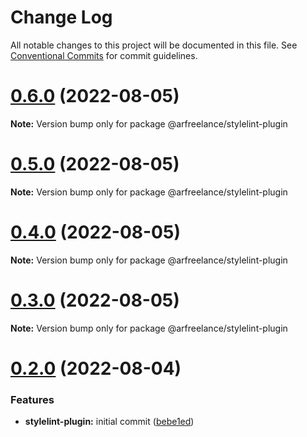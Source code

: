 # Change Log

All notable changes to this project will be documented in this file.
See [Conventional Commits](https://conventionalcommits.org) for commit guidelines.

# [0.6.0](https://github.com/conobanegas/arfreelance/compare/v0.5.0...v0.6.0) (2022-08-05)

**Note:** Version bump only for package @arfreelance/stylelint-plugin

# [0.5.0](https://github.com/conobanegas/arfreelance/compare/v0.4.0...v0.5.0) (2022-08-05)

**Note:** Version bump only for package @arfreelance/stylelint-plugin

# [0.4.0](https://github.com/conobanegas/arfreelance/compare/v0.3.0...v0.4.0) (2022-08-05)

**Note:** Version bump only for package @arfreelance/stylelint-plugin

# [0.3.0](https://github.com/conobanegas/arfreelance/compare/v0.2.0...v0.3.0) (2022-08-05)

**Note:** Version bump only for package @arfreelance/stylelint-plugin

# [0.2.0](https://github.com/conobanegas/arfreelance/compare/v0.1.0...v0.2.0) (2022-08-04)

### Features

-   **stylelint-plugin:** initial commit ([bebe1ed](https://github.com/conobanegas/arfreelance/commit/bebe1ed110e12e1b2fb7f7e1183faa9d737f7c81))
